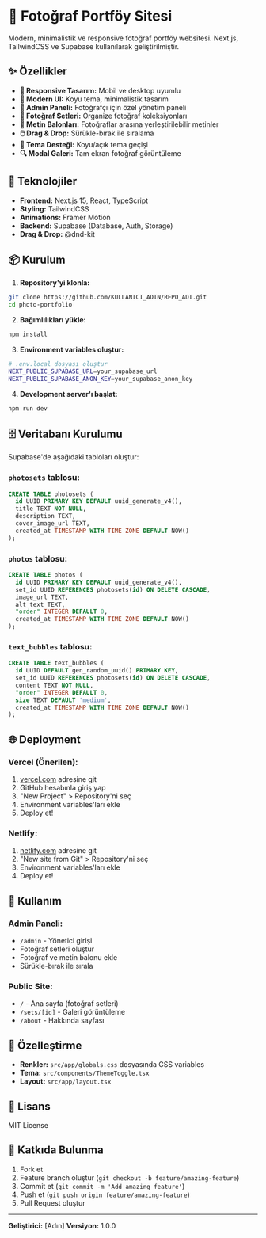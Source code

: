# 📸 Fotoğraf Portföy Sitesi

Modern, minimalistik ve responsive fotoğraf portföy websitesi. Next.js, TailwindCSS ve Supabase kullanılarak geliştirilmiştir.

## ✨ Özellikler

- **📱 Responsive Tasarım:** Mobil ve desktop uyumlu
- **🎨 Modern UI:** Koyu tema, minimalistik tasarım
- **🔐 Admin Paneli:** Fotoğrafçı için özel yönetim paneli
- **📂 Fotoğraf Setleri:** Organize fotoğraf koleksiyonları
- **💬 Metin Balonları:** Fotoğraflar arasına yerleştirilebilir metinler
- **🖱️ Drag & Drop:** Sürükle-bırak ile sıralama
- **🌙 Tema Desteği:** Koyu/açık tema geçişi
- **🔍 Modal Galeri:** Tam ekran fotoğraf görüntüleme

## 🚀 Teknolojiler

- **Frontend:** Next.js 15, React, TypeScript
- **Styling:** TailwindCSS
- **Animations:** Framer Motion
- **Backend:** Supabase (Database, Auth, Storage)
- **Drag & Drop:** @dnd-kit

## 📦 Kurulum

1. **Repository'yi klonla:**
```bash
git clone https://github.com/KULLANICI_ADIN/REPO_ADI.git
cd photo-portfolio
```

2. **Bağımlılıkları yükle:**
```bash
npm install
```

3. **Environment variables oluştur:**
```bash
# .env.local dosyası oluştur
NEXT_PUBLIC_SUPABASE_URL=your_supabase_url
NEXT_PUBLIC_SUPABASE_ANON_KEY=your_supabase_anon_key
```

4. **Development server'ı başlat:**
```bash
npm run dev
```

## 🗄️ Veritabanı Kurulumu

Supabase'de aşağıdaki tabloları oluştur:

### `photosets` tablosu:
```sql
CREATE TABLE photosets (
  id UUID PRIMARY KEY DEFAULT uuid_generate_v4(),
  title TEXT NOT NULL,
  description TEXT,
  cover_image_url TEXT,
  created_at TIMESTAMP WITH TIME ZONE DEFAULT NOW()
);
```

### `photos` tablosu:
```sql
CREATE TABLE photos (
  id UUID PRIMARY KEY DEFAULT uuid_generate_v4(),
  set_id UUID REFERENCES photosets(id) ON DELETE CASCADE,
  image_url TEXT,
  alt_text TEXT,
  "order" INTEGER DEFAULT 0,
  created_at TIMESTAMP WITH TIME ZONE DEFAULT NOW()
);
```

### `text_bubbles` tablosu:
```sql
CREATE TABLE text_bubbles (
  id UUID DEFAULT gen_random_uuid() PRIMARY KEY,
  set_id UUID REFERENCES photosets(id) ON DELETE CASCADE,
  content TEXT NOT NULL,
  "order" INTEGER DEFAULT 0,
  size TEXT DEFAULT 'medium',
  created_at TIMESTAMP WITH TIME ZONE DEFAULT NOW()
);
```

## 🌐 Deployment

### Vercel (Önerilen):
1. [vercel.com](https://vercel.com) adresine git
2. GitHub hesabınla giriş yap
3. "New Project" > Repository'ni seç
4. Environment variables'ları ekle
5. Deploy et!

### Netlify:
1. [netlify.com](https://netlify.com) adresine git
2. "New site from Git" > Repository'ni seç
3. Environment variables'ları ekle
4. Deploy et!

## 📱 Kullanım

### Admin Paneli:
- `/admin` - Yönetici girişi
- Fotoğraf setleri oluştur
- Fotoğraf ve metin balonu ekle
- Sürükle-bırak ile sırala

### Public Site:
- `/` - Ana sayfa (fotoğraf setleri)
- `/sets/[id]` - Galeri görüntüleme
- `/about` - Hakkında sayfası

## 🎨 Özelleştirme

- **Renkler:** `src/app/globals.css` dosyasında CSS variables
- **Tema:** `src/components/ThemeToggle.tsx`
- **Layout:** `src/app/layout.tsx`

## 📄 Lisans

MIT License

## 🤝 Katkıda Bulunma

1. Fork et
2. Feature branch oluştur (`git checkout -b feature/amazing-feature`)
3. Commit et (`git commit -m 'Add amazing feature'`)
4. Push et (`git push origin feature/amazing-feature`)
5. Pull Request oluştur

---

**Geliştirici:** [Adın]
**Versiyon:** 1.0.0
